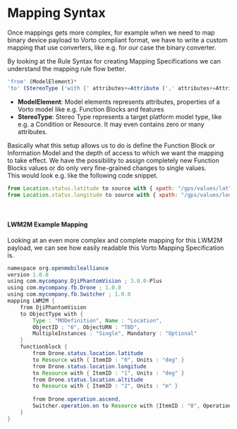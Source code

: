 # Mapping Syntax

Once mappings gets more complex, 
for example when we need to map binary device payload to Vorto compliant format, 
we have to write a custom mapping that use converters, like e.g. for our case the binary converter.

By looking at the Rule Syntax for creating Mapping Specifications we can understand the mapping rule flow better.

```js
'from' (ModelElement)* 
'to' (StereoType ('with {' attributes+=Attribute (',' attributes+=Attribute)* '}')?)*
```

- **ModelElement**: Model elements represents attributes, properties of a Vorto model like e.g. Function Blocks and features
- **StereoType**: Stereo Type represents a target platform model type, like e.g. a Condition or Resource. It may even contains zero or many attributes.

Basically what this setup allows us to do is define the Function Block or Information Model and the depth of access to which we want the mapping to take effect.
We have the possibility to assign completely new Function Blocks values or do only very fine-grained changes to single values.   
This would look e.g. like the following code snippet.

```js
from Location.status.latitude to source with { xpath: "/gps/values/lat"}
from Location.status.longitude to source with { xpath: "/gps/values/lon"}
```

<br />

#### LWM2M Example Mapping
Looking at an even more complex and complete mapping for this LWM2M payload, 
we can see how easily readable this Vorto Mapping Specification is.

```java
namespace org.openmobilealliance
version 1.0.0
using com.mycompany.DjiPhantomVision ; 3.0.0-Plus
using com.mycompany.fb.Drone ; 1.0.0
using com.mycompany.fb.Switcher ; 1.0.0
mapping LWM2M {
    from DjiPhantomVision
    to ObjectType with {
        Type : "MODefinition", Name : "Location", 
        ObjectID : "6", ObjectURN : "TBD", 
        MultipleInstances : "Single", Mandatory : "Optional"
    }
    functionblock {
        from Drone.status.location.latitude
        to Resource with { ItemID : "0", Units : "deg" }
        from Drone.status.location.longitude
        to Resource with { ItemID : "1", Units : "deg" }
        from Drone.status.location.altitude
        to Resource with { ItemID : "2", Units : "m" }
         
        from Drone.operation.ascend, 
        Switcher.operation.on to Resource with {ItemID : "0", Operations : "R"}
    }
}
```
